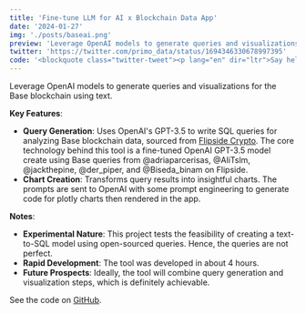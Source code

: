 ```yaml
---
title: 'Fine-tune LLM for AI x Blockchain Data App'
date: '2024-01-27'
img: './posts/baseai.png'
preview: 'Leverage OpenAI models to generate queries and visualizations for the Base blockchain using text.'
twitter: 'https://twitter.com/primo_data/status/1694346330678997395'
code: '<blockquote class="twitter-tweet"><p lang="en" dir="ltr">Say hello to the &quot;Base AI Analyst&quot;<br><br>1. Query <a href="https://twitter.com/buildonbase?ref_src=twsrc%5Etfw">@BuildOnBase</a> data from <a href="https://twitter.com/flipsidecrypto?ref_src=twsrc%5Etfw">@flipsidecrypto</a>.<br>2. Create charts on query results.<br><br>The core of this is a text to SQL model created by fine tuning <a href="https://twitter.com/OpenAI?ref_src=twsrc%5Etfw">@OpenAI</a> GPT3.5 (feature released yesterday).<br><br>App: <a href="https://t.co/KjJNsEbs2V">https://t.co/KjJNsEbs2V</a><br><br>Let&#39;s dive in🧵 <a href="https://t.co/nyjfae6V64">pic.twitter.com/nyjfae6V64</a></p>&mdash; Primo Data (@primo_data) <a href="https://twitter.com/primo_data/status/1694346330678997395?ref_src=twsrc%5Etfw">August 23, 2023</a></blockquote> <script async src="https://platform.twitter.com/widgets.js" charset="utf-8"></script>'
---
```


Leverage OpenAI models to generate queries and visualizations for the Base blockchain using text.

**Key Features**:
* **Query Generation**: Uses OpenAI's GPT-3.5 to write SQL queries for analyzing Base blockchain data, sourced from [Flipside Crypto](https://flipsidecrypto.xyz/). The core technology behind this tool is a fine-tuned OpenAI GPT-3.5 model create using Base queries from @adriaparcerisas, @AliTslm, @jackthepine, @der_piper, and @Biseda_binam on Flipside.
* **Chart Creation**: Transforms query results into insightful charts. The prompts are sent to OpenAI with some prompt engineering to generate code for plotly charts then rendered in the app.

**Notes**:
* **Experimental Nature**: This project tests the feasibility of creating a text-to-SQL model using open-sourced queries. Hence, the queries are not perfect.
* **Rapid Development**: The tool was developed in about 4 hours.
* **Future Prospects**: Ideally, the tool will combine query generation and visualization steps, which is definitely achievable.

See the code on [GitHub](https://github.com/PrimoData/base_ai_analyst).

